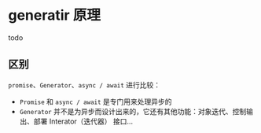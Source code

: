 # generatir 原理

todo

## 区别

`promise`、`Generator`、`async / await` 进行比较：

- `Promise` 和 `async / await` 是专门用来处理异步的
- `Generator` 并不是为异步而设计出来的，它还有其他功能：对象迭代、控制输出、部署 Interator（迭代器） 接口...
  

